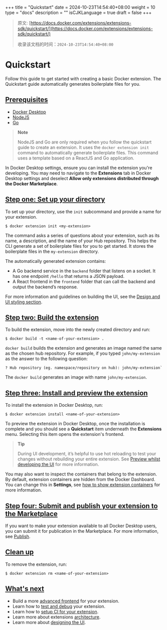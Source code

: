 +++
title = "Quickstart"
date = 2024-10-23T14:54:40+08:00
weight = 10
type = "docs"
description = ""
isCJKLanguage = true
draft = false
+++

> 原文: [https://docs.docker.com/extensions/extensions-sdk/quickstart/](https://docs.docker.com/extensions/extensions-sdk/quickstart/)
>
> 收录该文档的时间：`2024-10-23T14:54:40+08:00`

# Quickstart

Follow this guide to get started with creating a basic Docker extension. The Quickstart guide automatically generates boilerplate files for you.

## [Prerequisites](https://docs.docker.com/extensions/extensions-sdk/quickstart/#prerequisites)

- [Docker Desktop](https://docs.docker.com/desktop/release-notes/)
- [NodeJS](https://nodejs.org/)
- [Go](https://go.dev/dl/)

> **Note**
>
> 
>
> NodeJS and Go are only required when you follow the quickstart guide to create an extension. It uses the `docker extension init` command to automatically generate boilerplate files. This command uses a template based on a ReactJS and Go application.

In Docker Desktop settings, ensure you can install the extension you're developing. You may need to navigate to the **Extensions** tab in Docker Desktop settings and deselect **Allow only extensions distributed through the Docker Marketplace**.

## [Step one: Set up your directory](https://docs.docker.com/extensions/extensions-sdk/quickstart/#step-one-set-up-your-directory)

To set up your directory, use the `init` subcommand and provide a name for your extension.



```console
$ docker extension init <my-extension>
```

The command asks a series of questions about your extension, such as its name, a description, and the name of your Hub repository. This helps the CLI generate a set of boilerplate files for you to get started. It stores the boilerplate files in the `my-extension` directory.

The automatically generated extension contains:

- A Go backend service in the `backend` folder that listens on a socket. It has one endpoint `/hello` that returns a JSON payload.
- A React frontend in the `frontend` folder that can call the backend and output the backend’s response.

For more information and guidelines on building the UI, see the [Design and UI styling section](https://docs.docker.com/extensions/extensions-sdk/design/design-guidelines/).

## [Step two: Build the extension](https://docs.docker.com/extensions/extensions-sdk/quickstart/#step-two-build-the-extension)

To build the extension, move into the newly created directory and run:



```console
$ docker build -t <name-of-your-extension> .
```

`docker build` builds the extension and generates an image named the same as the chosen hub repository. For example, if you typed `john/my-extension` as the answer to the following question:



```console
? Hub repository (eg. namespace/repository on hub): john/my-extension`
```

The `docker build` generates an image with name `john/my-extension`.

## [Step three: Install and preview the extension](https://docs.docker.com/extensions/extensions-sdk/quickstart/#step-three-install-and-preview-the-extension)

To install the extension in Docker Desktop, run:



```console
$ docker extension install <name-of-your-extension>
```

To preview the extension in Docker Desktop, once the installation is complete and you should see a **Quickstart** item underneath the **Extensions** menu. Selecting this item opens the extension's frontend.

> **Tip**
>
> 
>
> During UI development, it’s helpful to use hot reloading to test your changes without rebuilding your entire extension. See [Preview whilst developing the UI](https://docs.docker.com/extensions/extensions-sdk/dev/test-debug/#hot-reloading-whilst-developing-the-ui) for more information.

You may also want to inspect the containers that belong to the extension. By default, extension containers are hidden from the Docker Dashboard. You can change this in **Settings**, see [how to show extension containers](https://docs.docker.com/extensions/extensions-sdk/dev/test-debug/#show-the-extension-containers) for more information.

## [Step four: Submit and publish your extension to the Marketplace](https://docs.docker.com/extensions/extensions-sdk/quickstart/#step-four-submit-and-publish-your-extension-to-the-marketplace)

If you want to make your extension available to all Docker Desktop users, you can submit it for publication in the Marketplace. For more information, see [Publish](https://docs.docker.com/extensions/extensions-sdk/extensions/).

## [Clean up](https://docs.docker.com/extensions/extensions-sdk/quickstart/#clean-up)

To remove the extension, run:



```console
$ docker extension rm <name-of-your-extension>
```

## [What's next](https://docs.docker.com/extensions/extensions-sdk/quickstart/#whats-next)

- Build a more [advanced frontend](https://docs.docker.com/extensions/extensions-sdk/build/frontend-extension-tutorial/) for your extension.
- Learn how to [test and debug](https://docs.docker.com/extensions/extensions-sdk/dev/test-debug/) your extension.
- Learn how to [setup CI for your extension](https://docs.docker.com/extensions/extensions-sdk/dev/continuous-integration/).
- Learn more about extensions [architecture](https://docs.docker.com/extensions/extensions-sdk/architecture/).
- Learn more about [designing the UI](https://docs.docker.com/extensions/extensions-sdk/design/design-guidelines/).
